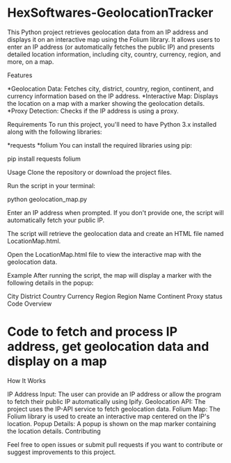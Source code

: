 # HexSoftwares-GeolocationTracker

This Python project retrieves geolocation data from an IP address and displays it on an interactive map using the Folium library. It allows users to enter an IP address (or automatically fetches the public IP) and presents detailed location information, including city, country, currency, region, and more, on a map.

Features

*Geolocation Data: Fetches city, district, country, region, continent, and currency information based on the IP address.
*Interactive Map: Displays the location on a map with a marker showing the geolocation details.
*Proxy Detection: Checks if the IP address is using a proxy.

Requirements
To run this project, you'll need to have Python 3.x installed along with the following libraries:

*requests
*folium
You can install the required libraries using pip:

pip install requests folium

Usage
Clone the repository or download the project files.

Run the script in your terminal:

python geolocation_map.py

Enter an IP address when prompted. If you don't provide one, the script will automatically fetch your public IP.

The script will retrieve the geolocation data and create an HTML file named LocationMap.html.

Open the LocationMap.html file to view the interactive map with the geolocation data.

Example
After running the script, the map will display a marker with the following details in the popup:

City
District
Country
Currency
Region
Region Name
Continent
Proxy status
Code Overview


# Code to fetch and process IP address, get geolocation data and display on a map

How It Works

IP Address Input: The user can provide an IP address or allow the program to fetch their public IP automatically using Ipify.
Geolocation API: The project uses the IP-API service to fetch geolocation data.
Folium Map: The Folium library is used to create an interactive map centered on the IP's location.
Popup Details: A popup is shown on the map marker containing the location details.
Contributing

Feel free to open issues or submit pull requests if you want to contribute or suggest improvements to this project.

